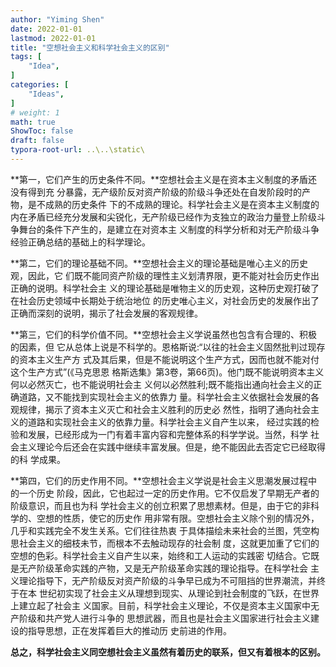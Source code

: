 ```yaml
---
author: "Yiming Shen"
date: 2022-01-01
lastmod: 2022-01-01
title: "空想社会主义和科学社会主义的区别"
tags: [
    "Idea",
]
categories: [
    "Ideas", 
]
# weight: 1
math: true
ShowToc: false
draft: false
typora-root-url: ..\..\static\
---
```


**第一，它们产生的历史条件不同。**空想社会主义是在资本主义制度的矛盾还没有得到充    分暴露，无产级阶反对资产阶级的阶级斗争还处在自发阶段时的产物，是不成熟的历史条件    下的不成熟的理论。科学社会主义是在资本主义制度的内在矛盾已经充分发展和尖锐化，无产阶级已经作为支独立的政治力量登上阶级斗争舞台的条件下产生的，是建立在对资本主    义制度的科学分析和对无产阶级斗争经验正确总结的基础上的科学理论。



**第二，它们的理论基础不同。**空想社会主义的理论基础是唯心主义的历史观，因此，它    们既不能同资产阶级的理性主义划清界限，更不能对社会历史作出正确的说明。科学社会主    义的理论基础是唯物主义的历史观，这种历史观打破了在社会历史领域中长期处于统治地位    的历史唯心主义，对社会历史的发展作出了正确而深刻的说明，揭示了社会发展的客观规律。    



**第三，它们的科学价值不同。**空想社会主义学说虽然也包含有合理的、积极的因素，但 它从总体上说是不科学的。恩格斯说:“以往的社会主义固然批判过现存的资本主义生产方 式及其后果，但是不能说明这个生产方式，因而也就不能对付这个生产方式”(《马克思恩 格斯选集》第3卷，第66页)。他门既不能说明资本主义何以必然灭亡，也不能说明社会主 义何以必然胜利;既不能指出通向社会主义的正确道路，又不能找到实现社会主义的依靠力 量。科学社会主义依据社会发展的各观规律，揭示了资本主义灭亡和社会主义胜利的历史必 然性，指明了通向社会主义的道路和实现社会主义的依靠力量。科学社会主义自产生以来， 经过实践的检验和发展，已经形成为一门有着丰富内容和完整体系的科学学说。当然，科学 社会主义理论今后还会在实践中继续丰富发展。但是，绝不能因此去否定它已经取得的科 学成果。 



**第四，它们的历史作用不同。**空想社会主义学说是社会主义思潮发展过程中的一个历史 阶段，因此，它也起过一定的历史作用。它不仅启发了早期无产者的阶级意识，而且也为科 学社会主义的创立积累了思想素材。但是，由于它的非科学的、空想的性质，使它的历史作 用非常有限。空想社会主义除个别的情况外，几乎和实践完全不发生关系。它们往往热衷 于具体描绘未来社会的兰图，凭空构思社会主义的细枝未节，而根本不去触动现存的社会制 度，这就更加重了它们的空想的色彩。科学社会主义自产生以来，始终和工人运动的实践密 切结合。它既是无产阶级革命实践的产物，又是无产阶级革命实践的理论指导。在科学社会 主义理论指导下，无产阶级反对资产阶级的斗争早已成为不可阻挡的世界潮流，并终于在本 世纪初实现了社会主义从理想到现实、从理论到社会制度的飞跃，在世界上建立起了社会主 义国家。目前，科学社会主义理论，不仅是资本主义国家中无产阶级和共产党人进行斗争的 思想武器，而且也是社会主义国家进行社会主义建设的指导思想，正在发挥着巨大的推动历 史前进的作用。 

**总之，科学社会主义同空想社会主义虽然有着历史的联系，但又有着根本的区别。**
